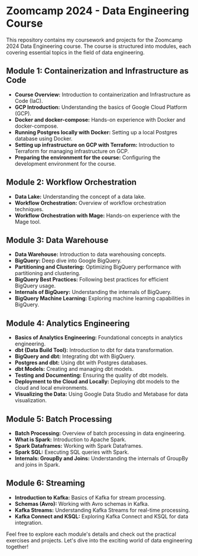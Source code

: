 # Zoomcamp 2024 - Data Engineering Course

This repository contains my coursework and projects for the Zoomcamp 2024 Data Engineering course. The course is structured into modules, each covering essential topics in the field of data engineering.

## Module 1: Containerization and Infrastructure as Code

- **Course Overview:** Introduction to containerization and Infrastructure as Code (IaC).
- **GCP Introduction:** Understanding the basics of Google Cloud Platform (GCP).
- **Docker and docker-compose:** Hands-on experience with Docker and docker-compose.
- **Running Postgres locally with Docker:** Setting up a local Postgres database using Docker.
- **Setting up infrastructure on GCP with Terraform:** Introduction to Terraform for managing infrastructure on GCP.
- **Preparing the environment for the course:** Configuring the development environment for the course.

## Module 2: Workflow Orchestration

- **Data Lake:** Understanding the concept of a data lake.
- **Workflow Orchestration:** Overview of workflow orchestration techniques.
- **Workflow Orchestration with Mage:** Hands-on experience with the Mage tool.

## Module 3: Data Warehouse

- **Data Warehouse:** Introduction to data warehousing concepts.
- **BigQuery:** Deep dive into Google BigQuery.
- **Partitioning and Clustering:** Optimizing BigQuery performance with partitioning and clustering.
- **BigQuery Best Practices:** Following best practices for efficient BigQuery usage.
- **Internals of BigQuery:** Understanding the internals of BigQuery.
- **BigQuery Machine Learning:** Exploring machine learning capabilities in BigQuery.

## Module 4: Analytics Engineering

- **Basics of Analytics Engineering:** Foundational concepts in analytics engineering.
- **dbt (Data Build Tool):** Introduction to dbt for data transformation.
- **BigQuery and dbt:** Integrating dbt with BigQuery.
- **Postgres and dbt:** Using dbt with Postgres databases.
- **dbt Models:** Creating and managing dbt models.
- **Testing and Documenting:** Ensuring the quality of dbt models.
- **Deployment to the Cloud and Locally:** Deploying dbt models to the cloud and local environments.
- **Visualizing the Data:** Using Google Data Studio and Metabase for data visualization.

## Module 5: Batch Processing

- **Batch Processing:** Overview of batch processing in data engineering.
- **What is Spark:** Introduction to Apache Spark.
- **Spark Dataframes:** Working with Spark Dataframes.
- **Spark SQL:** Executing SQL queries with Spark.
- **Internals: GroupBy and Joins:** Understanding the internals of GroupBy and joins in Spark.

## Module 6: Streaming

- **Introduction to Kafka:** Basics of Kafka for stream processing.
- **Schemas (Avro):** Working with Avro schemas in Kafka.
- **Kafka Streams:** Understanding Kafka Streams for real-time processing.
- **Kafka Connect and KSQL:** Exploring Kafka Connect and KSQL for data integration.


Feel free to explore each module's details and check out the practical exercises and projects. Let's dive into the exciting world of data engineering together!
